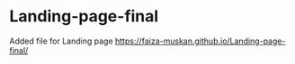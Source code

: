 # Landing-page-final
 Added file for Landing page
https://faiza-muskan.github.io/Landing-page-final/
